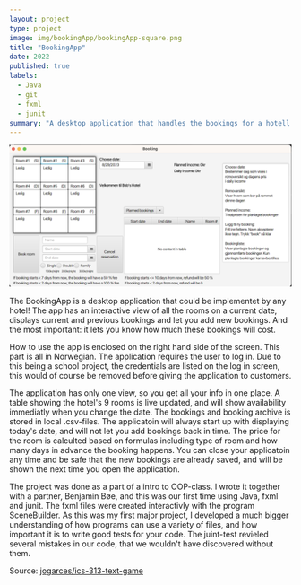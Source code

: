 ```yaml
---
layout: project
type: project
image: img/bookingApp/bookingApp-square.png
title: "BookingApp"
date: 2022
published: true
labels:
  - Java
  - git
  - fxml
  - junit
summary: "A desktop application that handles the bookings for a hotell."
---
```


<img class="img-fluid" src="../img/bookingApp/bookingApp-full.png">

The BookingApp is a desktop application that could be implementet by any hotel! The app has an interactive view of all the rooms on a current date, displays current and previous bookings and let you add new bookings. And the most important: it lets you know how much these bookings will cost.

How to use the app is enclosed on the right hand side of the screen. This part is all in Norwegian. The application requires the user to log in. Due to this being a school project, the credentials are listed on the log in screen, this would of course be removed before giving the application to customers.

The application has only one view, so you get all your info in one place. A table showing the hotel's 9 rooms is live updated, and will show availability immediatly when you change the date. The bookings and booking archive is stored in local .csv-files. The applicatoin will always start up with displaying today's date, and will not let you add bookings back in time. The price for the room is calculted based on formulas including type of room and how many days in advance the booking happens. You can close your applicatoin any time and be safe that the new bookings are already saved, and will be shown the next time you open the application.

The project was done as a part of a intro to OOP-class. I wrote it together with a partner, Benjamin Bøe, and this was our first time using Java, fxml and junit. The fxml files were created interactivly with the program SceneBuilder. As this was my first major project, I developed a much bigger understanding of how programs can use a variety of files, and how important it is to write good tests for your code. The juint-test revieled several mistakes in our code, that we wouldn't have discovered without them.

Source: <a href="https://github.com/jogarces/ics-313-text-game"><i class="large github icon "></i>jogarces/ics-313-text-game</a>
